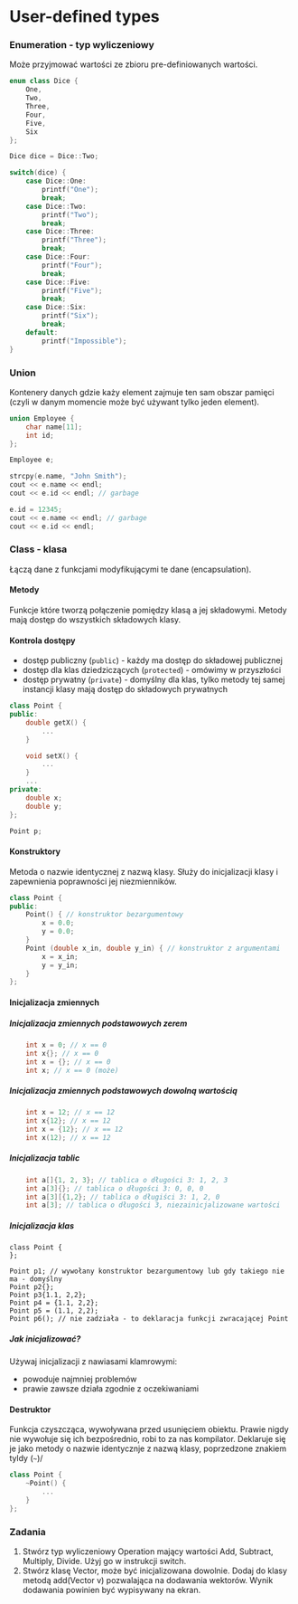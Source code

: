 # User-defined types

### Enumeration - typ wyliczeniowy
Może przyjmować wartości ze zbioru pre-definiowanych wartości.
```cpp
enum class Dice {
    One,
    Two,
    Three,
    Four,
    Five,
    Six
};

Dice dice = Dice::Two;

switch(dice) {
    case Dice::One:
        printf("One");
        break;
    case Dice::Two:
        printf("Two");
        break;
    case Dice::Three:
        printf("Three");
        break;
    case Dice::Four:
        printf("Four");
        break;
    case Dice::Five:
        printf("Five");
        break;
    case Dice::Six:
        printf("Six");
        break;
    default:
        printf("Impossible");
}
```


### Union
Kontenery danych gdzie każy element zajmuje ten sam obszar pamięci (czyli w danym momencie może być używant tylko jeden element).

```cpp
union Employee {
    char name[11];
    int id;
};

Employee e;

strcpy(e.name, "John Smith");
cout << e.name << endl;
cout << e.id << endl; // garbage

e.id = 12345;
cout << e.name << endl; // garbage
cout << e.id << endl;
```

### Class - klasa
Łączą dane z funkcjami modyfikującymi te dane (encapsulation).

#### Metody
Funkcje które tworzą połączenie pomiędzy klasą a jej składowymi. Metody mają dostęp do wszystkich składowych klasy.

#### Kontrola dostępy
* dostęp publiczny (`public`) - każdy ma dostęp do składowej publicznej
* dostęp dla klas dziedziczących (`protected`) - omówimy w przyszłości
* dostęp prywatny (`private`) - domyślny dla klas, tylko metody tej samej instancji klasy mają dostęp do składowych prywatnych

```cpp
class Point {
public:
    double getX() {
        ...
    }

    void setX() {
        ...
    }
    ...
private:
    double x;
    double y;
};

Point p;
```

#### Konstruktory
Metoda o nazwie identycznej z nazwą klasy. Służy do inicjalizacji klasy i zapewnienia poprawności jej niezmienników.

```cpp
class Point {
public:
    Point() { // konstruktor bezargumentowy
        x = 0.0;
        y = 0.0;
    }
    Point (double x_in, double y_in) { // konstruktor z argumentami
        x = x_in;
        y = y_in;
    }
};
```

#### Inicjalizacja zmiennych

##### Inicjalizacja zmiennych podstawowych zerem
```cpp
    int x = 0; // x == 0
    int x{}; // x == 0
    int x = {}; // x == 0
    int x; // x == 0 (może)
```

##### Inicjalizacja zmiennych podstawowych dowolną wartością
```cpp
    int x = 12; // x == 12
    int x{12}; // x == 12
    int x = {12}; // x == 12
    int x(12); // x == 12
```

##### Inicjalizacja tablic
```cpp
    int a[]{1, 2, 3}; // tablica o długości 3: 1, 2, 3
    int a[3]{}; // tablica o długości 3: 0, 0, 0
    int a[3][{1,2}; // tablica o długiści 3: 1, 2, 0
    int a[3]; // tablica o długości 3, niezainicjalizowane wartości
```

##### Inicjalizacja klas
```
class Point {
};

Point p1; // wywołany konstruktor bezargumentowy lub gdy takiego nie ma - domyślny
Point p2{};
Point p3{1.1, 2,2};
Point p4 = {1.1, 2,2};
Point p5 = (1.1, 2,2);
Point p6(); // nie zadziała - to deklaracja funkcji zwracającej Point
```

##### Jak inicjalizować?
Używaj inicjalizacji z nawiasami klamrowymi:
* powoduje najmniej problemów
* prawie zawsze działa zgodnie z oczekiwaniami

#### Destruktor
Funkcja czyszcząca, wywoływana przed usunięciem obiektu.
Prawie nigdy nie wywołuje się ich bezpośrednio, robi to za nas kompilator.
Deklaruje się je jako metody o nazwie identycznje z nazwą klasy, poprzedzone znakiem tyldy (`~`)/
```cpp
class Point {
    ~Point() {
        ...
    }
};
```

### Zadania
1. Stwórz typ wyliczeniowy Operation mający wartości Add, Subtract, Multiply, Divide. Użyj go w instrukcji switch.
2. Stwórz klasę Vector, może być inicjalizowana dowolnie. Dodaj do klasy metodą add(Vector v) pozwalająca na dodawania wektorów. Wynik dodawania powinien być wypisywany na ekran.
